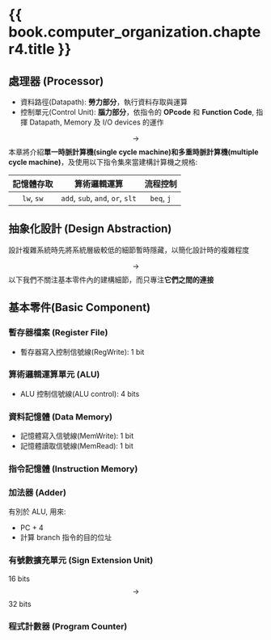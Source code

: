 # {{ book.computer_organization.chapter4.title }}
<!-- toc -->

## 處理器 (Processor)
- 資料路徑(Datapath): **勞力部分**，執行資料存取與運算
- 控制單元(Control Unit): **腦力部分**，依指令的 **OPcode** 和 **Function Code**, 指揮 Datapath, Memory 及 I/O devices 的運作

$$ \rightarrow $$ 本章將介紹**單一時脈計算機(single cycle machine)**和**多重時脈計算機(multiple cycle machine)**，及使用以下指令集來當建構計算機之規格:

| 記憶體存取 | 算術邏輯運算 | 流程控制 |
|:--------:|:----------:|:-------:|
| `lw`, `sw` | `add`, `sub`, `and`, `or`, `slt` | `beq`, `j` |

## 抽象化設計 (Design Abstraction)
設計複雜系統時先將系統層級較低的細節暫時隱藏，以簡化設計時的複雜程度

$$ \rightarrow $$ 以下我們不關注基本零件內的建構細節，而只專注**它們之間的連接**

## 基本零件(Basic Component)

### 暫存器檔案 (Register File)
- 暫存器寫入控制信號線(RegWrite): 1 bit



### 算術邏輯運算單元 (ALU)
- ALU 控制信號線(ALU control): 4 bits



### 資料記憶體 (Data Memory)
- 記憶體寫入信號線(MemWrite): 1 bit
- 記憶體讀取信號線(MemRead): 1 bit



### 指令記憶體 (Instruction Memory)

### 加法器 (Adder)
有別於 ALU, 用來:
- PC + 4
- 計算 branch 指令的目的位址



### 有號數擴充單元 (Sign Extension Unit)
16 bits $$ \rightarrow $$ 32 bits

### 程式計數器 (Program Counter)

